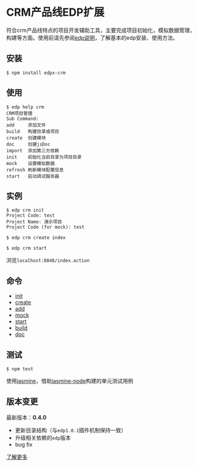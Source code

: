 # CRM产品线EDP扩展

符合crm产品线特点的项目开发辅助工具，主要完成项目初始化，模拟数据管理，构建等方面。使用前请先参阅[edp说明](https://github.com/ecomfe/edp)，了解基本的edp安装、使用方法。

## 安装

    $ npm install edpx-crm

## 使用

    $ edp help crm
    CRM项目管理
    Sub Command:
    add     添加文件
    build   构建目录或项目
    create  创建模块
    doc     创建jsDoc
    import  添加第三方依赖
    init    初始化当前目录为项目目录
    mock    设置模拟数据
    refresh 刷新模块配置信息
    start   启动调试服务器 

## 实例

    $ edp crm init
    Project Code: test
    Project Name: 演示项目
    Project Code (for mock): test

    $ edp crm create index

    $ edp crm start

浏览`localhost:8848/index.action`

## 命令

* [init](doc/init.md)
* [create](doc/create.md)
* [add](doc/add.md)
* [mock](doc/mock.md)
* [start](doc/start.md)
* [build](doc/build.md)
* [doc](doc/doc.md)

## 测试

    $ npm test

使用[jasmine](http://pivotal.github.io/jasmine/)，借助[jasmine-node](https://github.com/mhevery/jasmine-node)构建的单元测试用例

## 版本变更

最新版本：__0.4.0__

* 更新目录结构（与`edp1.0.1`插件机制保持一致）
* 升级相关依赖的`edp`版本
* bug fix

[了解更多](doc/changelog.md)
